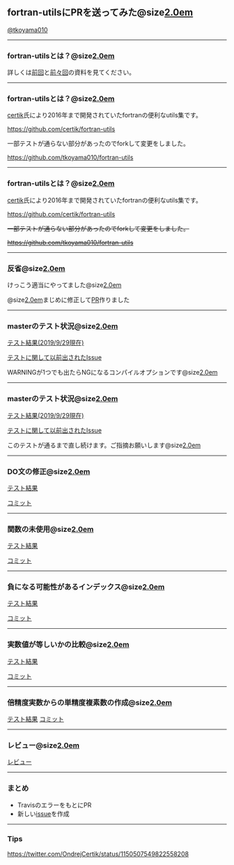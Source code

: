 ## fortran-utilsにPRを送ってみた@size[2.0em](🤠) 
[@tkoyama010](https://twitter.com/tkoyama010)

---

### fortran-utilsとは？@size[2.0em](🤠) 

詳しくは[前回](https://gitpitch.com/tkoyama010/modernfortran-tkoyama010/modernfortran.f02#/)と[前々回](https://gitpitch.com/tkoyama010/modernfortran-tkoyama010/modernfortran.f01#/)の資料を見てください。

---

### fortran-utilsとは？@size[2.0em](🤠) 

[certik](https://github.com/certik)氏により2016年まで開発されていたfortranの便利なutils集です。

https://github.com/certik/fortran-utils

一部テストが通らない部分があったのでforkして変更をしました。

https://github.com/tkoyama010/fortran-utils

---

### fortran-utilsとは？@size[2.0em](🤠) 

[certik](https://github.com/certik)氏により2016年まで開発されていたfortranの便利なutils集です。

https://github.com/certik/fortran-utils

~~一部テストが通らない部分があったのでforkして変更をしました。~~

~~https://github.com/tkoyama010/fortran-utils~~

---

### 反省@size[2.0em](🙇) 

けっこう適当にやってました@size[2.0em](💦)

@size[2.0em](👼)まじめに修正して[PR](https://github.com/certik/fortran-utils/pull/24)作りました

---

### masterのテスト状況@size[2.0em](🤔) 

[テスト結果(2019/9/29現在)](https://github.com/tkoyama010/fortran-utils/runs/232185941)

[テストに関して以前出されたIssue](https://github.com/certik/fortran-utils/issues/19)

WARNINGが1つでも出たらNGになるコンパイルオプションです@size[2.0em](😱) 

---

### masterのテスト状況@size[2.0em](🤔) 

[テスト結果(2019/9/29現在)](https://github.com/tkoyama010/fortran-utils/runs/232185941)

[テストに関して以前出されたIssue](https://github.com/certik/fortran-utils/issues/19)

このテストが通るまで直し続けます。ご指摘お願いします@size[2.0em](🙇) 

---

### DO文の修正@size[2.0em](🏃) 

[テスト結果](https://github.com/tkoyama010/fortran-utils/runs/232207124)

[コミット](https://github.com/tkoyama010/fortran-utils/commit/1995866a2b802476838dbee847a6fe4f7e60c249)

---

### 関数の未使用@size[2.0em](🏃) 

[テスト結果](https://github.com/tkoyama010/fortran-utils/runs/232207124)

[コミット](https://github.com/tkoyama010/fortran-utils/commit/5e3ac66a3be635819f4d1be6a84bcb878da3a4d8)

---

### 負になる可能性があるインデックス@size[2.0em](🏃) 

[テスト結果](https://travis-ci.com/tkoyama010/fortran-utils/builds/128721873)

[コミット](https://github.com/tkoyama010/fortran-utils/commit/c4c39f6a9fc64638f99f1c0f554ff0b3128bf9d9)

---

### 実数値が等しいかの比較@size[2.0em](🏃) 

[テスト結果](https://github.com/tkoyama010/fortran-utils/runs/236940764)

[コミット](https://github.com/tkoyama010/fortran-utils/commit/bcbdd5dc10da180db00c001a64215928006183bd)

---

### 倍精度実数からの単精度複素数の作成@size[2.0em](🏃) 

[テスト結果](https://github.com/tkoyama010/fortran-utils/runs/239593677)
[コミット](https://github.com/tkoyama010/fortran-utils/commit/1ea516cb35924167d16d9ecab72a9339ce9bd0ce)

---

### レビュー@size[2.0em](👨‍💻) 

[レビュー](https://github.com/certik/fortran-utils/pull/24)

---

### まとめ

- TravisのエラーをもとにPR
- 新しい[issue](https://github.com/certik/fortran-utils/issues/25)を作成

---

### Tips
https://twitter.com/OndrejCertik/status/1150507549822558208
